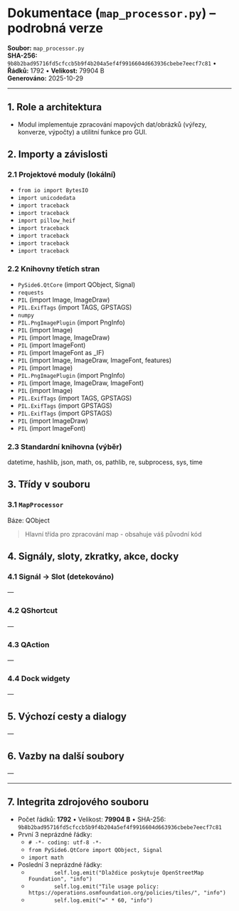# Dokumentace (`map_processor.py`) – podrobná verze

**Soubor:** `map_processor.py`  
**SHA-256:** `9b8b2bad95716fd5cfccb5b9f4b204a5ef4f9916604d663936cbebe7eecf7c81`  •  **Řádků:** 1792  •  **Velikost:** 79904 B  
**Generováno:** 2025-10-29

---

## 1. Role a architektura
- Modul implementuje zpracování mapových dat/obrázků (výřezy, konverze, výpočty) a utilitní funkce pro GUI.

## 2. Importy a závislosti
### 2.1 Projektové moduly (lokální)
- `from io import BytesIO`
- `import unicodedata`
- `import traceback`
- `import traceback`
- `import pillow_heif`
- `import traceback`
- `import traceback`
- `import traceback`
- `import traceback`

### 2.2 Knihovny třetích stran
- `PySide6.QtCore` (import QObject, Signal)
- `requests`
- `PIL` (import Image, ImageDraw)
- `PIL.ExifTags` (import TAGS, GPSTAGS)
- `numpy`
- `PIL.PngImagePlugin` (import PngInfo)
- `PIL` (import Image)
- `PIL` (import Image, ImageDraw)
- `PIL` (import ImageFont)
- `PIL` (import ImageFont as _IF)
- `PIL` (import Image, ImageDraw, ImageFont, features)
- `PIL` (import Image)
- `PIL.PngImagePlugin` (import PngInfo)
- `PIL` (import Image, ImageDraw, ImageFont)
- `PIL` (import Image)
- `PIL.ExifTags` (import TAGS, GPSTAGS)
- `PIL.ExifTags` (import GPSTAGS)
- `PIL.ExifTags` (import GPSTAGS)
- `PIL` (import ImageDraw)
- `PIL` (import ImageFont)

### 2.3 Standardní knihovna (výběr)
datetime, hashlib, json, math, os, pathlib, re, subprocess, sys, time

## 3. Třídy v souboru
### 3.1 `MapProcessor`  
Báze: QObject
> Hlavní třída pro zpracování map - obsahuje váš původní kód

## 4. Signály, sloty, zkratky, akce, docky
### 4.1 Signál → Slot (detekováno)
_—_

### 4.2 QShortcut
_—_

### 4.3 QAction
_—_

### 4.4 Dock widgety
_—_

## 5. Výchozí cesty a dialogy
_—_

## 6. Vazby na další soubory
_—_

---

## 7. Integrita zdrojového souboru
- Počet řádků: **1792**  •  Velikost: **79904 B**  •  SHA-256: `9b8b2bad95716fd5cfccb5b9f4b204a5ef4f9916604d663936cbebe7eecf7c81`
- První 3 neprázdné řádky:
  - `# -*- coding: utf-8 -*-`
  - `from PySide6.QtCore import QObject, Signal`
  - `import math`
- Poslední 3 neprázdné řádky:
  - `        self.log.emit("Dlaždice poskytuje OpenStreetMap Foundation", "info")`
  - `        self.log.emit("Tile usage policy: https://operations.osmfoundation.org/policies/tiles/", "info")`
  - `        self.log.emit("=" * 60, "info")`